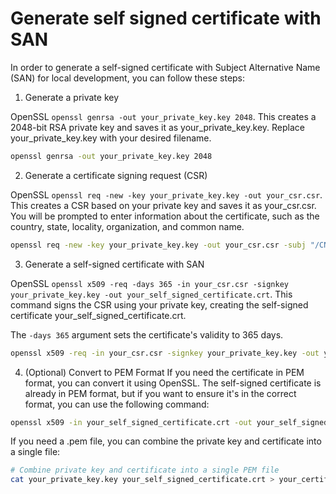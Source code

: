 # Generate self signed certificate with SAN

In order to generate a self-signed certificate with Subject Alternative Name (SAN) for local development, you can follow these steps:

1. Generate a private key

OpenSSL `openssl genrsa -out your_private_key.key 2048`. This creates a 2048-bit RSA private key and saves it as your_private_key.key. Replace your_private_key.key with your desired filename.
```bash
openssl genrsa -out your_private_key.key 2048
```

2. Generate a certificate signing request (CSR)

OpenSSL `openssl req -new -key your_private_key.key -out your_csr.csr`. This creates a CSR based on your private key and saves it as your_csr.csr. You will be prompted to enter information about the certificate, such as the country, state, locality, organization, and common name. 
```bash
openssl req -new -key your_private_key.key -out your_csr.csr -subj "/CN=localhost"
```

3. Generate a self-signed certificate with SAN

OpenSSL `openssl x509 -req -days 365 -in your_csr.csr -signkey your_private_key.key -out your_self_signed_certificate.crt`. This command signs the CSR using your private key, creating the self-signed certificate your_self_signed_certificate.crt.

The `-days 365` argument sets the certificate's validity to 365 days. 

```bash
openssl x509 -req -in your_csr.csr -signkey your_private_key.key -out your_certificate.crt -days 365 -extfile <(printf "subjectAltName=DNS:localhost,DNS:example.com") -sha256
```

4. (Optional) Convert to PEM Format
If you need the certificate in PEM format, you can convert it using OpenSSL. The self-signed certificate is already in PEM format, but if you want to ensure it's in the correct format, you can use the following command:
```bash
openssl x509 -in your_self_signed_certificate.crt -out your_self_signed_certificate.pem -outform PEM
```
If you need a .pem file, you can combine the private key and certificate into a single file:
```bash
# Combine private key and certificate into a single PEM file
cat your_private_key.key your_self_signed_certificate.crt > your_certificate.pem.
```
